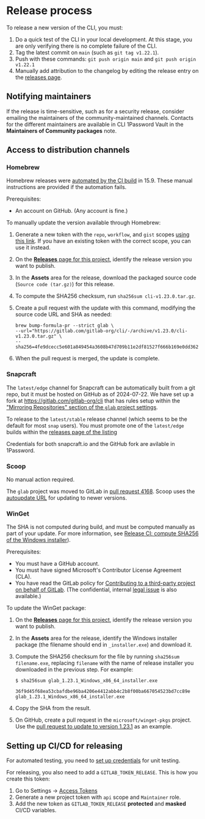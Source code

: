 # Release process

To release a new version of the CLI, you must:

1. Do a quick test of the CLI in your local development. At this stage, you are only verifying there is no complete failure of the CLI.
1. Tag the latest commit on `main` (such as `git tag v1.22.1`).
1. Push with these commands: `git push origin main` and `git push origin v1.22.1`
1. Manually add attribution to the changelog by editing the release entry on the [releases page](https://gitlab.com/gitlab-org/cli/-/releases).

## Notifying maintainers

If the release is time-sensitive, such as for a security release, consider emailing
the maintainers of the community-maintained channels. Contacts for the different maintainers
are available in CLI 1Password Vault in the **Maintainers of Community packages** note.

## Access to distribution channels

### Homebrew

Homebrew releases were [automated by the CI build](https://gitlab.com/gitlab-org/cli/-/merge_requests/1137) in 15.9.
These manual instructions are provided if the automation fails.

Prerequisites:

- An account on GitHub. (Any account is fine.)

To manually update the version available through Homebrew:

1. Generate a new token with the `repo`, `workflow`, and `gist` scopes  [using this link](https://github.com/settings/tokens/new?scopes=gist,repo,workflow&description=Homebrew). If you have an existing token with the correct scope, you can use it instead.
1. On the [**Releases** page for this project](https://gitlab.com/gitlab-org/cli/-/releases), identify the release version you want to publish.
1. In the **Assets** area for the release, download the packaged source code (`Source code (tar.gz)`) for this release.
1. To compute the SHA256 checksum, run `sha256sum cli-v1.23.0.tar.gz`.
1. Create a pull request with the update with this command, modifying the source code URL and SHA as needed:

   ```shell
   brew bump-formula-pr --strict glab \
   --url="https://gitlab.com/gitlab-org/cli/-/archive/v1.23.0/cli-v1.23.0.tar.gz" \
   --sha256=4fe9dcecc5e601a849454a3608b47d709b11e2df81527f666b169e0dd362d7df
   ```

1. When the pull request is merged, the update is complete.

### Snapcraft

The `latest/edge` channel for Snapcraft can be automatically built from a git repo, but it must be hosted on GitHub as of 2024-07-22. We have set up a fork at https://gitlab.com/gitlab-org/cli that has rules setup within the ["Mirroring Repositories" section of the `glab` project settings](https://gitlab.com/gitlab-org/cli/-/settings/repository).

To release to the `latest/stable` release channel (which seems to be the default for most `snap` users). You must promote one of the `latest/edge` builds within the [releases page of the listing](https://snapcraft.io/glab/releases)

Credentials for both snapcraft.io and the GitHub fork are avilable in 1Password.

### Scoop

No manual action required.

The `glab` project was moved to GitLab in [pull request 4168](https://github.com/ScoopInstaller/Main/pull/4168/files). Scoop uses the [autoupdate URL](https://github.com/ScoopInstaller/Main/pull/4168/files#diff-f454f19e58d4c978be55818fa3c6ad5e1424e81fbb0b693dca0b76cc879f5457L21) for updating to newer versions.

### WinGet

The SHA is not computed during build, and must be computed manually as part of your update.
For more information, see [Release CI: compute SHA256 of the Windows installer](https://gitlab.com/gitlab-org/cli/-/issues/1133)).

Prerequisites:

- You must have a GitHub account.
- You must have signed Microsoft's Contributor License Agreement (CLA).
- You have read the GitLab policy for [Contributing to a third-party project on behalf of GitLab](https://handbook.gitlab.com/handbook/engineering/open-source/). (The confidential, internal [legal issue](https://gitlab.com/gitlab-com/legal-and-compliance/-/issues/1286) is also available.)

To update the WinGet package:

1. On the [**Releases** page for this project](https://gitlab.com/gitlab-org/cli/-/releases), identify the release version you want to publish.
1. In the **Assets** area for the release, identify the Windows installer package (the filename should end in `_installer.exe`) and download it.
1. Compute the SHA256 checksum for the file by running `sha256sum filename.exe`, replacing `filename` with the name of release installer you downloaded in the previous step. For example:

   ```shell
   $ sha256sum glab_1.23.1_Windows_x86_64_installer.exe

   36f9d45f68ea53cbafdbe96ba4206e4412abb4c2b8f00ba667054523bd7cc89e  glab_1.23.1_Windows_x86_64_installer.exe
   ```

1. Copy the SHA from the result.
1. On GitHub, create a pull request in the `microsoft/winget-pkgs` project. Use the
   [pull request to update to version 1.23.1](https://github.com/microsoft/winget-pkgs/pull/90349) as an example.

## Setting up CI/CD for releasing

For automated testing, you need to [set up credentials](https://gitlab.com/groups/gitlab-org/-/epics/8251) for unit testing.

For releasing, you also need to add a `GITLAB_TOKEN_RELEASE`. This is how you create this token:

1. Go to Settings -> [Access Tokens](https://gitlab.com/gitlab-org/cli/-/settings/access_tokens)
1. Generate a new project token with `api` scope and `Maintainer` role.
1. Add the new token as `GITLAB_TOKEN_RELEASE` **protected** and **masked** CI/CD variables.
